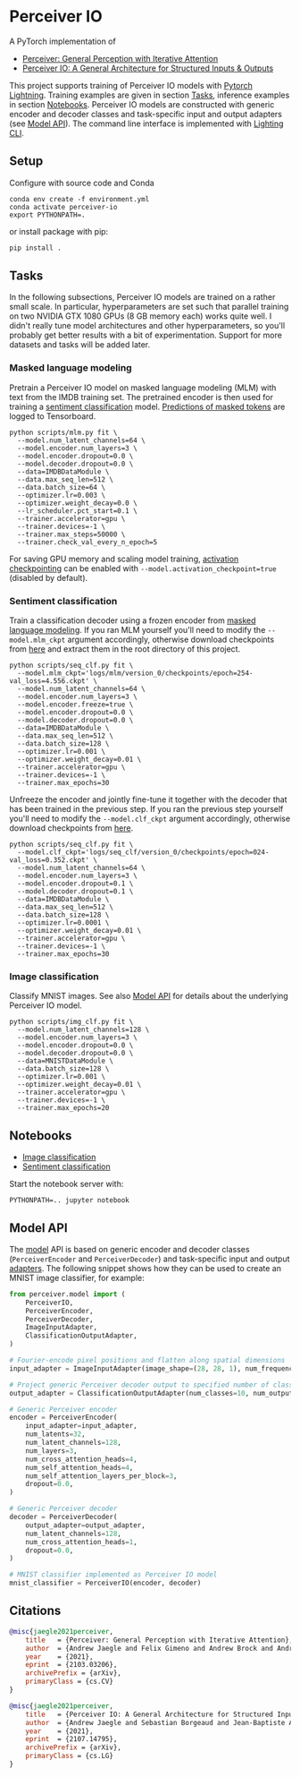 # Perceiver IO

A PyTorch implementation of

- [Perceiver: General Perception with Iterative Attention](https://arxiv.org/abs/2103.03206)
- [Perceiver IO: A General Architecture for Structured Inputs & Outputs](https://arxiv.org/abs/2107.14795)

This project supports training of Perceiver IO models with [Pytorch Lightning](https://www.pytorchlightning.ai/).
Training examples are given in section [Tasks](#tasks), inference examples in section [Notebooks](#notebooks).
Perceiver IO models are constructed with generic encoder and decoder classes and task-specific input and
output adapters (see [Model API](#model-api)). The command line interface is implemented with
[Lighting CLI](https://pytorch-lightning.readthedocs.io/en/latest/common/lightning_cli.html).

## Setup

Configure with source code and Conda

```shell
conda env create -f environment.yml
conda activate perceiver-io
export PYTHONPATH=.
```

or install package with pip:

```bash
pip install .
```

## Tasks

In the following subsections, Perceiver IO models are trained on a rather small scale. In particular, hyperparameters
are set such that parallel training on two NVIDIA GTX 1080 GPUs (8 GB memory each) works quite well. I didn't really
tune model architectures and other hyperparameters, so you'll probably get better results with a bit of experimentation.
Support for more datasets and tasks will be added later.

### Masked language modeling

Pretrain a Perceiver IO model on masked language modeling (MLM) with text from the IMDB training set. The pretrained
encoder is then used for training a [sentiment classification](#sentiment-classification) model.
[Predictions of masked tokens](docs/tensorboard.md) are logged to Tensorboard.

```shell
python scripts/mlm.py fit \
  --model.num_latent_channels=64 \
  --model.encoder.num_layers=3 \
  --model.encoder.dropout=0.0 \
  --model.decoder.dropout=0.0 \
  --data=IMDBDataModule \
  --data.max_seq_len=512 \
  --data.batch_size=64 \
  --optimizer.lr=0.003 \
  --optimizer.weight_decay=0.0 \
  --lr_scheduler.pct_start=0.1 \
  --trainer.accelerator=gpu \
  --trainer.devices=-1 \
  --trainer.max_steps=50000 \
  --trainer.check_val_every_n_epoch=5
```

For saving GPU memory and scaling model training, [activation checkpointing](docs/checkpointing.md) can be enabled with
`--model.activation_checkpoint=true` (disabled by default).

### Sentiment classification

Train a classification decoder using a frozen encoder from [masked language modeling](#masked-language-modeling-mlm).
If you ran MLM yourself you'll need to modify the `--model.mlm_ckpt` argument accordingly, otherwise download
checkpoints from [here](https://martin-krasser.com/perceiver/logs-update-2.zip) and extract them in the root directory of
this project.

```shell
python scripts/seq_clf.py fit \
  --model.mlm_ckpt='logs/mlm/version_0/checkpoints/epoch=254-val_loss=4.556.ckpt' \
  --model.num_latent_channels=64 \
  --model.encoder.num_layers=3 \
  --model.encoder.freeze=true \
  --model.encoder.dropout=0.0 \
  --model.decoder.dropout=0.0 \
  --data=IMDBDataModule \
  --data.max_seq_len=512 \
  --data.batch_size=128 \
  --optimizer.lr=0.001 \
  --optimizer.weight_decay=0.01 \
  --trainer.accelerator=gpu \
  --trainer.devices=-1 \
  --trainer.max_epochs=30
```

Unfreeze the encoder and jointly fine-tune it together with the decoder that has been trained in the previous step.
If you ran the previous step yourself you'll need to modify the `--model.clf_ckpt` argument accordingly, otherwise
download checkpoints from [here](https://martin-krasser.com/perceiver/logs-update-2.zip).

```shell
python scripts/seq_clf.py fit \
  --model.clf_ckpt='logs/seq_clf/version_0/checkpoints/epoch=024-val_loss=0.352.ckpt' \
  --model.num_latent_channels=64 \
  --model.encoder.num_layers=3 \
  --model.encoder.dropout=0.1 \
  --model.decoder.dropout=0.1 \
  --data=IMDBDataModule \
  --data.max_seq_len=512 \
  --data.batch_size=128 \
  --optimizer.lr=0.0001 \
  --optimizer.weight_decay=0.01 \
  --trainer.accelerator=gpu \
  --trainer.devices=-1 \
  --trainer.max_epochs=30
```

### Image classification

Classify MNIST images. See also [Model API](#model-api) for details about the underlying Perceiver IO model.

```shell
python scripts/img_clf.py fit \
  --model.num_latent_channels=128 \
  --model.encoder.num_layers=3 \
  --model.encoder.dropout=0.0 \
  --model.decoder.dropout=0.0 \
  --data=MNISTDataModule \
  --data.batch_size=128 \
  --optimizer.lr=0.001 \
  --optimizer.weight_decay=0.01 \
  --trainer.accelerator=gpu \
  --trainer.devices=-1 \
  --trainer.max_epochs=20
```

## Notebooks

- [Image classification](notebooks/img-clf.ipynb)
- [Sentiment classification](notebooks/txt-clf.ipynb)

Start the notebook server with:

```shell
PYTHONPATH=.. jupyter notebook
```

## Model API

The [model](perceiver/model/model.py) API is based on generic encoder and decoder classes (`PerceiverEncoder` and
`PerceiverDecoder`) and task-specific input and output [adapters](perceiver/model/adapter.py). The following snippet
shows how they can be used to create an MNIST image classifier, for example:

```python
from perceiver.model import (
    PerceiverIO,
    PerceiverEncoder,
    PerceiverDecoder,
    ImageInputAdapter,
    ClassificationOutputAdapter,
)

# Fourier-encode pixel positions and flatten along spatial dimensions
input_adapter = ImageInputAdapter(image_shape=(28, 28, 1), num_frequency_bands=32)

# Project generic Perceiver decoder output to specified number of classes
output_adapter = ClassificationOutputAdapter(num_classes=10, num_output_channels=128)

# Generic Perceiver encoder
encoder = PerceiverEncoder(
    input_adapter=input_adapter,
    num_latents=32,
    num_latent_channels=128,
    num_layers=3,
    num_cross_attention_heads=4,
    num_self_attention_heads=4,
    num_self_attention_layers_per_block=3,
    dropout=0.0,
)

# Generic Perceiver decoder
decoder = PerceiverDecoder(
    output_adapter=output_adapter,
    num_latent_channels=128,
    num_cross_attention_heads=1,
    dropout=0.0,
)

# MNIST classifier implemented as Perceiver IO model
mnist_classifier = PerceiverIO(encoder, decoder)
```

## Citations

```bibtex
@misc{jaegle2021perceiver,
    title   = {Perceiver: General Perception with Iterative Attention},
    author  = {Andrew Jaegle and Felix Gimeno and Andrew Brock and Andrew Zisserman and Oriol Vinyals and Joao Carreira},
    year    = {2021},
    eprint  = {2103.03206},
    archivePrefix = {arXiv},
    primaryClass = {cs.CV}
}
```

```bibtex
@misc{jaegle2021perceiver,
    title   = {Perceiver IO: A General Architecture for Structured Inputs & Outputs},
    author  = {Andrew Jaegle and Sebastian Borgeaud and Jean-Baptiste Alayrac and Carl Doersch and Catalin Ionescu and David Ding and Skanda Koppula and Andrew Brock and Evan Shelhamer and Olivier Hénaff and Matthew M. Botvinick and Andrew Zisserman and Oriol Vinyals and João Carreira},
    year    = {2021},
    eprint  = {2107.14795},
    archivePrefix = {arXiv},
    primaryClass = {cs.LG}
}
```
